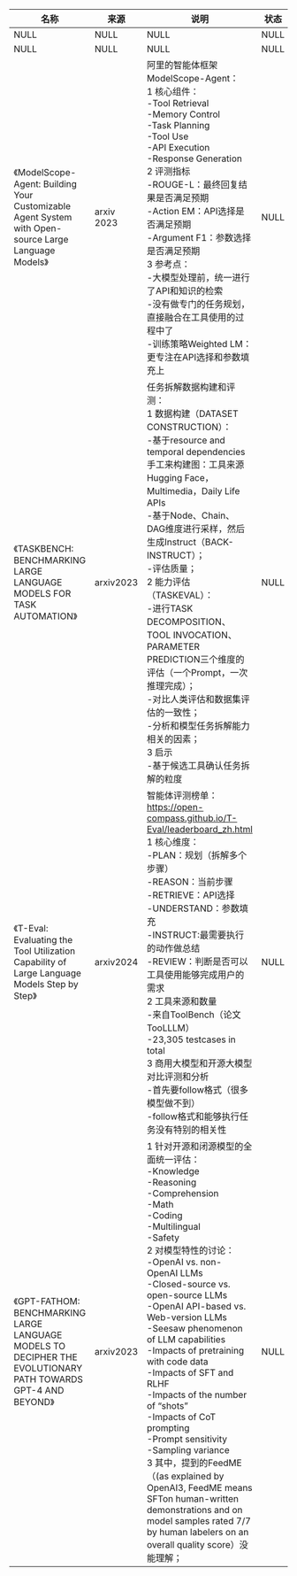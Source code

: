 |名称  |  来源   | 说明  |状态   | 备注  |
|  ----  | ----  |----  | ----  |----  |
| NULL  | NULL |NULL |NULL |NULL |
| NULL  | NULL |NULL |NULL |NULL |
| 《ModelScope-Agent: Building Your Customizable Agent System with Open-source Large Language Models》| arxiv 2023| 阿里的智能体框架ModelScope-Agent：<br/>1 核心组件：<br/>-Tool Retrieval<br/>-Memory Control<br/>-Task Planning<br/>-Tool Use<br/>-API Execution<br/>-Response Generation<br/>2 评测指标<br/>-ROUGE-L：最终回复结果是否满足预期<br/>-Action EM：API选择是否满足预期<br/>-Argument F1：参数选择是否满足预期<br/>3 参考点：<br/>-大模型处理前，统一进行了API和知识的检索<br/>-没有做专门的任务规划，直接融合在工具使用的过程中了<br/>-训练策略Weighted LM：更专注在API选择和参数填充上| NULL | NULL |
| 《TASKBENCH: BENCHMARKING LARGE LANGUAGE MODELS FOR TASK AUTOMATION》| arxiv2023| 任务拆解数据构建和评测：<br/>1 数据构建（DATASET CONSTRUCTION）：<br/>-基于resource and temporal dependencies手工来构建图：工具来源Hugging Face，Multimedia，Daily Life APIs<br/>-基于Node、Chain、DAG维度进行采样，然后生成Instruct（BACK-INSTRUCT）；<br/>-评估质量；<br/>2 能力评估（TASKEVAL）：<br/>-进行TASK DECOMPOSITION、TOOL INVOCATION、PARAMETER PREDICTION三个维度的评估（一个Prompt，一次推理完成）；<br/>-对比人类评估和数据集评估的一致性；<br/>-分析和模型任务拆解能力相关的因素；<br/>3 启示<br/>-基于候选工具确认任务拆解的粒度| NULL | NULL |
| 《T-Eval: Evaluating the Tool Utilization Capability of Large Language Models Step by Step》| arxiv2024| 智能体评测榜单：https://open-compass.github.io/T-Eval/leaderboard_zh.html<br/>1 核心维度：<br/>-PLAN：规划（拆解多个步骤）<br/>-REASON：当前步骤<br/>-RETRIEVE：API选择<br/>-UNDERSTAND：参数填充<br/>-INSTRUCT:最需要执行的动作做总结<br/>-REVIEW：判断是否可以工具使用能够完成用户的需求<br/>2 工具来源和数量<br/>-来自ToolBench（论文 TooLLLM）<br/>-23,305 testcases in total<br/>3 商用大模型和开源大模型对比评测和分析<br/>-首先要follow格式（很多模型做不到）<br/>-follow格式和能够执行任务没有特别的相关性 | NULL | NULL |
| 《GPT-FATHOM: BENCHMARKING LARGE LANGUAGE MODELS TO DECIPHER THE EVOLUTIONARY PATH TOWARDS GPT-4 AND BEYOND》| arxiv2023| 1 针对开源和闭源模型的全面统一评估：<br/>-Knowledge<br/>-Reasoning<br/>-Comprehension<br/>-Math<br/>-Coding<br/>-Multilingual<br/>-Safety<br/>2 对模型特性的讨论：<br/>-OpenAI vs. non-OpenAI LLMs<br/>-Closed-source vs. open-source LLMs<br/>-OpenAI API-based vs. Web-version LLMs<br/>-Seesaw phenomenon of LLM capabilities<br/>-Impacts of pretraining with code data<br/>-Impacts of SFT and RLHF<br/>-Impacts of the number of “shots”<br/>-Impacts of CoT prompting<br/>-Prompt sensitivity<br/>-Sampling variance<br/>3 其中，提到的FeedME（(as explained by OpenAI3, FeedME means SFTon human-written demonstrations and on model samples rated 7/7 by human labelers on an overall quality score）没能理解；| NULL | https://mp.weixin.qq.com/s/-AWkDzAzoyQNmgYXuC6B4w |
